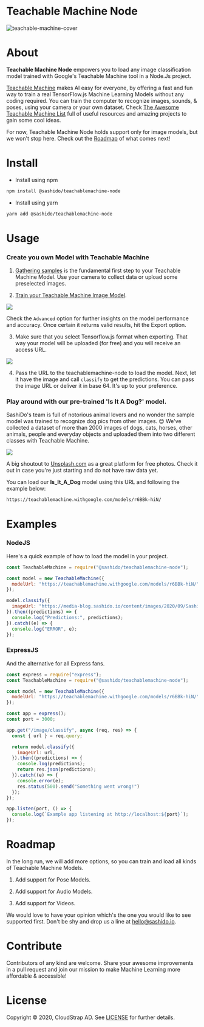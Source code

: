 # Teachable Machine Node

![teachable-machine-cover](https://media-blog.sashido.io/content/images/2020/09/teachable-machine-cover.png)

# About

**Teachable Machine Node** empowers you to load any image classification model trained with Google's Teachable Machine tool in a Node.Js project.

[Teachable Machine](https://teachablemachine.withgoogle.com/) makes AI easy for everyone, by offering a fast and fun way to train a real TensorFlow.js Machine Learning Models without any coding required. You can train the computer to recognize images, sounds, & poses, using your camera or your own dataset. Check [The Awesome Teachable Machine List](https://github.com/SashiDo/awesome-teachable-machine) full of useful resources and amazing projects to gain some cool ideas.


For now, Teachable Machine Node holds support only for image models, but we won't stop here. Check out the [Roadmap](#Roadmap) of what comes next!

# Install

- Install using npm

```sh
npm install @sashido/teachablemachine-node
```

- Install using yarn

```sh
yarn add @sashido/teachablemachine-node
```


# Usage

### Create you own Model with Teachable Machine

1. [Gathering samples](https://youtu.be/DFBbSTvtpy4) is the fundamental first step to your Teachable Machine Model. Use your camera to collect data or upload some preselected images.

2. [Train your Teachable Machine Image Model](https://teachablemachine.withgoogle.com/train?action=onboardOpen&id=CO67EQ0ZWgA).

![](https://media-blog.sashido.io/content/images/2020/09/tm_export_model.png)

Check the `Advanced` option for further insights on the model performance and accuracy. Once certain it returns valid results, hit the Export option.

3. Make sure that you select Tensorflow.js format when exporting. That way your model will be uploaded (for free) and you will receive an access URL.

![  ](https://media-blog.sashido.io/content/images/2020/08/export_tendorflow.js.png)

4. Pass the URL to the teachablemachine-node to load the model. Next, let it have the image and call `classify` to get the predictions. You can pass the image URL or deliver it in base 64. It's up to your preference.

### Play around with our pre-trained 'Is It A Dog?' model.

SashiDo's team is full of notorious animal lovers and no wonder the sample model was trained to recognize dog pics from other images. 😊 We've collected a dataset of more than 2000 images of dogs, cats, horses, other animals, people and everyday objects and uploaded them into two different classes with Teachable Machine.

![](https://media-blog.sashido.io/content/images/2020/09/example.gif)

A big shoutout to [Unsplash.com](https://unsplash.com/) as a great platform for free photos. Check it out in case you're just starting and do not have raw data yet.

You can load our **Is_It_A_Dog** model using this URL and following the example below:

```
https://teachablemachine.withgoogle.com/models/r6BBk-hiN/
```

# Examples

### NodeJS

Here's a quick example of how to load the model in your project.

```javascript
const TeachableMachine = require("@sashido/teachablemachine-node");

const model = new TeachableMachine({
  modelUrl: "https://teachablemachine.withgoogle.com/models/r6BBk-hiN/"
});

model.classify({
  imageUrl: "https://media-blog.sashido.io/content/images/2020/09/SashiDo_Dog.jpg",
}).then((predictions) => {
  console.log("Predictions:", predictions);
}).catch((e) => {
  console.log("ERROR", e);
});
```

### ExpressJS

And the alternative for all Express fans.

```javascript
const express = require("express");
const TeachableMachine = require("@sashido/teachablemachine-node");

const model = new TeachableMachine({
  modelUrl: "https://teachablemachine.withgoogle.com/models/r6BBk-hiN/"
});

const app = express();
const port = 3000;

app.get("/image/classify", async (req, res) => {
  const { url } = req.query;

  return model.classify({
    imageUrl: url,
  }).then((predictions) => {
    console.log(predictions);
    return res.json(predictions);
  }).catch((e) => {
    console.error(e);
    res.status(500).send("Something went wrong!")
  });
});

app.listen(port, () => {
  console.log(`Example app listening at http://localhost:${port}`);
});
```

# Roadmap

In the long run, we will add more options, so you can train and load all kinds of Teachable Machine Models.

 1. Add support for Pose Models.

 2. Add support for Audio Models.

 3. Add support for Videos.

We would love to have your opinion which's the one you would like to see supported first. Don't be shy and drop us a line at hello@sashido.io.

# Contribute

Contributors of any kind are welcome. Share your awesome improvements in a pull request and join our mission to make Machine Learning more affordable & accessible!

# License

Copyright © 2020, CloudStrap AD. See [LICENSE](https://github.com/SashiDo/teachablemachine-node/blob/master/LICENSE) for further details.
